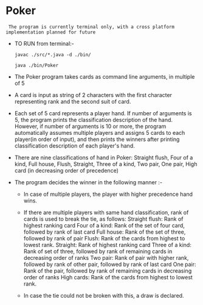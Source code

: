 # Poker

` The program is currently terminal only, with a cross platform implementation planned for future`

 * TO RUN from terminal:-
 
   `javac ./src/*.java -d ./bin/`
   
   `java ./bin/Poker`
  
 * The Poker program takes cards as command line arguments, in multiple of 5
 * A card is input as string of 2 characters with the first character
   representing rank and the second suit of card.
 
 * Each set of 5 card represents a player hand. If number of arguments is 5,
   the program prints the classification description of the hand. However,
   if number of arguments is 10 or more, the program automatically assumes
   multiple players and assigns 5 cards to each player(in order of 
   input), and then prints the winners after printing classification 
   description of each player's hand.
 
 * There are nine classifications of hand in Poker:
   Straight flush, Four of a kind, Full house, Flush, Straight,
   Three of a kind, Two pair, One pair, High card
   (in decreasing order of precedence)
   
 * The program decides the winner in the following manner :-
  
   * In case of multiple players, the player with higher precedence hand wins.
 
   * If there are multiple players with same hand classification, rank of
     cards is used to break the tie, as follows:
      Straight flush: Rank of highest ranking card
      Four of a kind: Rank of the set of four card, followed by rank of last card
      Full house: Rank of the set of three, followed by rank of pair
      Flush: Rank of the cards from highest to lowest rank.
      Straight: Rank of highest ranking card
      Three of a kind: Rank of set of three, followed by rank of remaining cards 
         in decreasing order of ranks
      Two pair: Rank of pair with higher rank, followed by rank of other pair,
         followed by rank of last card
      One pair: Rank of the pair, followed by rank of remaining cards in 
         decreasing order of ranks
      High cards: Rank of the cards from highest to lowest rank.
  
   * In case the tie could not be broken with this, a draw is declared.
 
